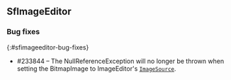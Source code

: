 ## SfImageEditor

### Bug fixes
{:#sfimageeditor-bug-fixes}

* \#233844 – The NullReferenceException will no longer be thrown when setting the BitmapImage to ImageEditor's [`ImageSource`](https://help.syncfusion.com/uwp/sfimageeditor/getting-started#using-bitmap-object).